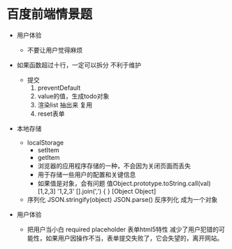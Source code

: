 # 百度前端情景题
- 用户体验
   - 不要让用户觉得麻烦
- 如果函数超过十行，一定可以拆分
    不利于维护
    - 提交
        1. preventDefault
        2. value的值，生成todo对象
        3. 渲染list  抽出来  复用
        4. reset表单

- 本地存储
  - localStorage
      - setItem
      - getItem
      - 浏览器的应用程序存储的一种，不会因为关闭页面而丢失
      - 用于存储一些用户的配置和关键信息
      - 如果值是对象，会有问题
          值Object.prototype.toString.call(val)
          [1,2,3]  '1,2,3'   [].join(',')
          { }    [Object Object]
  - 序列化 
      JSON.stringify(object)
      JSON.parse() 反序列化  成为一个对象


- 用户体验
    - 把用户当小白
        required  placeholder  表单html5特性
        减少了用户犯错的可能性，如果用户因操作不当，表单提交失败了，它会失望的，离开网站。